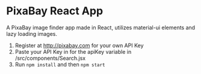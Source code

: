 <h1>PixaBay React App</h1>
<p>A PixaBay image finder app made in React, utilizes material-ui elements and lazy loading images.</p>

1. Register at http://pixabay.com for your own API Key<br>
2. Paste your API Key in for the apiKey variable in /src/components/Search.jsx<br>
3. Run `npm install` and then `npm start`
